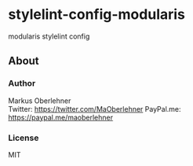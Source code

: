 # stylelint-config-modularis
modularis stylelint config

## About
### Author
Markus Oberlehner  
Twitter: https://twitter.com/MaOberlehner
PayPal.me: https://paypal.me/maoberlehner

### License
MIT
